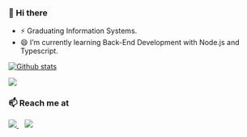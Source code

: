 ### 👋 Hi there 

- ⚡ Graduating Information Systems.
- 😄 I’m currently learning Back-End Development with Node.js and Typescript.   

[![Github stats](https://github-readme-stats.vercel.app/api?username=IgorVVieira&count_private=true&show_icons=true&hide_border=true&theme=tokyonight)](https://github.com/IgorVVieira/github-readme-stats)

<a href="https://github-readme-stats.anuraghazra1.vercel.app/api/top-langs/?username=IgorVVieira">
  <img align="center" src="https://github-readme-stats.anuraghazra1.vercel.app/api/top-langs/?username=IgorVVieira&layout=compact&theme=radical" />
</a>

### 📫 Reach me at 

<p align="left">
    <a href="https://github.com/IgorVVieira">
        <img  src="https://img.shields.io/badge/github-%23100000.svg?&style=for-the-badge&logo=github&logoColor=white&link=mailto:https://github.com/IgorVVieira">
    </a>
    &nbsp;&nbsp;
    <a href="https://www.linkedin.com/in/igor-vitor-vieira-8200b7186/">
        <img src="https://img.shields.io/badge/linkedin-%230077B5.svg?&style=for-the-badge&logo=linkedin&logoColor=white&link=mailto:https://www.linkedin.com/in/igor-vitor-vieira-8200b7186/">
    </a>
</p>
